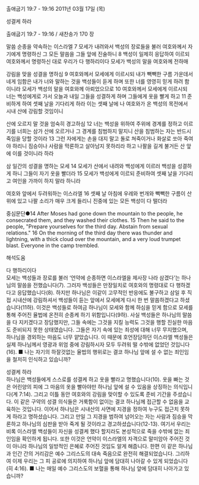 출애굽기 19:7 - 19:16 
2011년 03월 17일 (목)

성결케 하라



출애굽기 19:7 - 19:16 / 새찬송가 170 장


말씀 순종을 약속하는 이스라엘
7 모세가 내려와서 백성의 장로들을 불러 여호와께서 자기에게 명령하신 그 모든 말씀을 그들 앞에 진술하니 8 백성이 일제히 응답하여 이르되 여호와께서 명령하신 대로 우리가 다 행하리이다 모세가 백성의 말을 여호와께 전하매  

강림을 맞을 성결을 명하심
9 여호와께서 모세에게 이르시되 내가 빽빽한 구름 가운데서 네게 임함은 내가 너와 말하는 것을 백성들이 듣게 하며 또한 너를 영영히 믿게 하려 함이니라 모세가 백성의 말을 여호와께 아뢰었으므로 10 여호와께서 모세에게 이르시되 너는 백성에게로 가서 오늘과 내일 그들을 성결하게 하며 그들에게 옷을 빨게 하고 11 준비하게 하여 셋째 날을 기다리게 하라 이는 셋째 날에 나 여호와가 온 백성의 목전에서 시내 산에 강림할 것임이니  

산에 오르지 말 것을 엄숙히 경고하심
12 너는 백성을 위하여 주위에 경계를 정하고 이르기를 너희는 삼가 산에 오르거나 그 경계를 침범하지 말지니 산을 침범하는 자는 반드시 죽임을 당할 것이라 13 그런 자에게는 손을 대지 말고 돌로 쳐죽이거나 화살로 쏘아 죽여야 하리니 짐승이나 사람을 막론하고 살아남지 못하리라 하고 나팔을 길게 불거든 산 앞에 이를 것이니라 하라  

삼 일간의 성결을 명하는 모세 
14 모세가 산에서 내려와 백성에게 이르러 백성을 성결하게 하니 그들이 자기 옷을 빨더라 15 모세가 백성에게 이르되 준비하여 셋째 날을 기다리고 여인을 가까이 하지 말라 하니라  

여호와 앞에서 두려워하는 이스라엘
16 셋째 날 아침에 우레와 번개와 빽빽한 구름이 산 위에 있고 나팔 소리가 매우 크게 들리니 진중에 있는 모든 백성이 다 떨더라  

중심문단●14 After Moses had gone down the mountain to the people, he consecrated them, and they washed their clothes. 15 Then he said to the people, "Prepare yourselves for the third day. Abstain from sexual relations." 16 On the morning of the third day there was thunder and lightning, with a thick cloud over the mountain, and a very loud trumpet blast. Everyone in the camp trembled.

해석도움





다 행하리이다  
모세는 백성들과 장로를 불러 ‘언약에 순종하면 이스라엘을 제사장 나라 삼겠다’는 하나님의 말씀을 전했습니다(7). 그러자 백성들은 만장일치로 여호와의 명령대로 다 행하겠다고 응답했습니다(8). 하지만 하나님은 이같이 고무적인 반응에도 불구하고 삼일 후 직접 시내산에 강림하셔서 백성들이 듣는 앞에서 모세에게 다시 한 번 말씀하겠다고 하셨습니다(11하). 이것은 백성들로 하여금 하나님이 모세와 함께 하심을 믿게 함으로 모세를 통해 주어진 율법에 온전히 순종케 하기 위함입니다(9하). 사실 백성들은 하나님의 말씀을 다 지키겠다고 장담했지만, 그들 속에는 그것을 지킬 능력도 그것을 행할 진실한 마음도 준비되지 못한 상태였습니다. 그들은 자기 속에 있는 죄성에 대해 너무 무지했으며, 하나님을 경외하는 마음도 너무 얕았습니다. 이 때문에 호언장담하던 이스라엘 백성들은 실제 하나님께서 영광과 위엄 중에 강림하시자 모두 두려워 떨 수밖에 없었던 것입니다(16).
■ 나는 자기의 하잘것없는 율법의 행위로는 결코 하나님 앞에 설 수 없는 죄인임을 철저히 인식하고 있습니까?

성결케 하라  
하나님은 백성들에게 스스로를 성결케 하고 옷을 빨라고 명했습니다(10). 옷을 빠는 것은 어린양의 피에 그 마음의 옷을 빨아야만 하나님 앞에 설 수 있음을 상징하는 의식입니다(계 7:14). 그리고 이틀 동안 여호와의 강림을 맞이할 수 있도록 준비 기간을 주셨습니다. 이 같은 구약의 성결 의식들은 거룩함이 없이는 결코 하나님께 접근할 수 없음을 교육하는 것입니다. 이어서 하나님은 시내산의 사면에 지경을 정하여 누구도 접근치 못하게 하라고 명하셨습니다. 그리고 만일 그 지경을 범하여 넘어오는 자는 사람과 짐승을 막론하고 하나님의 심판을 받아 죽게 될 것이라고 경고하셨습니다(12-13). 여기서 우리는 비록 이스라엘 백성들이 자신을 성결케 했다 할지라도 본성적으로 죽을 수밖에 없는 죄인임을 확인하게 됩니다. 또한 이것은 언약이 이스라엘의 자격으로 말미암아 주어진 것이 아니라 하나님의 일방적인 은혜로 주어진 것임도 알게 해줍니다. 한편 이 같은 하나님과 인간 간의 거리감은 예수 그리스도의 대속 죽음으로 완전히 해결되었습니다. 그리하여 이제 우리는 그 피 공로에 의지하여 하나님 앞에 담대히 나아갈 수 있게 되었습니다(히 4:16).
■ 나는 매일 예수 그리스도의 보혈을 통해 하나님 앞에 담대히 나아가고 있습니까?